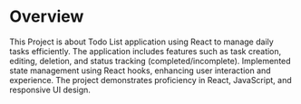 # Overview

This Project is about Todo List application using React to manage daily tasks efficiently. The application includes features such as task creation, editing, deletion, and status tracking (completed/incomplete). Implemented state management using React hooks, enhancing user interaction and experience. The project demonstrates proficiency in React, JavaScript, and responsive UI design.

# 